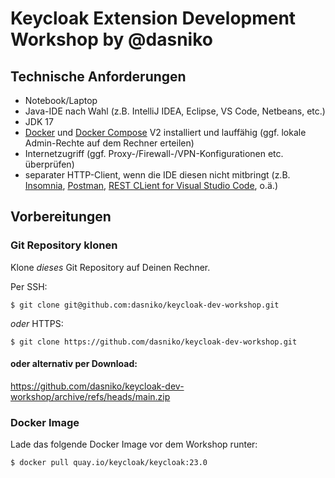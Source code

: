 # Keycloak Extension Development Workshop by @dasniko

## Technische Anforderungen

* Notebook/Laptop
* Java-IDE nach Wahl (z.B. IntelliJ IDEA, Eclipse, VS Code, Netbeans, etc.)
* JDK 17
* [Docker](https://www.docker.com/) und [Docker Compose](https://docs.docker.com/compose/) V2 installiert und lauffähig (ggf. lokale Admin-Rechte auf dem Rechner erteilen)
* Internetzugriff (ggf. Proxy-/Firewall-/VPN-Konfigurationen etc. überprüfen)
* separater HTTP-Client, wenn die IDE diesen nicht mitbringt (z.B. [Insomnia](https://insomnia.rest/), [Postman](https://www.postman.com/), [REST CLient for Visual Studio Code](https://marketplace.visualstudio.com/items?itemName=humao.rest-client), o.ä.)

## Vorbereitungen

### Git Repository klonen

Klone _dieses_ Git Repository auf Deinen Rechner.

Per SSH:

    $ git clone git@github.com:dasniko/keycloak-dev-workshop.git

_oder_ HTTPS:

    $ git clone https://github.com/dasniko/keycloak-dev-workshop.git

#### oder alternativ per Download:

https://github.com/dasniko/keycloak-dev-workshop/archive/refs/heads/main.zip

### Docker Image

Lade das folgende Docker Image vor dem Workshop runter:

    $ docker pull quay.io/keycloak/keycloak:23.0
